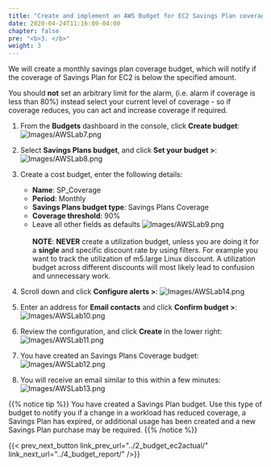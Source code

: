 ```yaml
---
title: "Create and implement an AWS Budget for EC2 Savings Plan coverage"
date: 2020-04-24T11:16:09-04:00
chapter: false
pre: "<b>3. </b>"
weight: 3
---
```

We will create a monthly savings plan coverage budget, which will notify if the coverage of Savings Plan for EC2 is below the specified amount. 

You should **not** set an arbitrary limit for the alarm, (i.e. alarm if coverage is less than 80%) instead select your current level of coverage - so if coverage reduces, you can act and increase coverage if required.

1. From the **Budgets** dashboard in the console, click **Create budget**:
![Images/AWSLab7.png](/Cost/100_2_Cost_and_Usage_Governance/Images/AWSLab7.png?classes=lab_picture_small)

2. Select **Savings Plans budget**, and click **Set your budget >**:
![Images/AWSLab8.png](/Cost/100_2_Cost_and_Usage_Governance/Images/AWSLab8.png?classes=lab_picture_small)

3. Create a cost budget, enter the following details:
    - **Name**: SP_Coverage
    - **Period**: Monthly
    - **Savings Plans budget type**: Savings Plans Coverage
    - **Coverage threshold**: 90%
    - Leave all other fields as defaults
![Images/AWSLab9.png](/Cost/100_2_Cost_and_Usage_Governance/Images/AWSLab9.png?classes=lab_picture_small)
<BR><BR>
**NOTE**: **NEVER** create a utilization budget, unless you are doing it for a **single** and specific discount rate by using filters. For example you want to track the utilization of m5.large Linux discount. A utilization budget across different discounts will most likely lead to confusion and unnecessary work.

4. Scroll down and click **Configure alerts >**:
![Images/AWSLab14.png](/Cost/100_2_Cost_and_Usage_Governance/Images/AWSLab14.png?classes=lab_picture_small)

5. Enter an address for **Email contacts** and click **Confirm budget >**:
![Images/AWSLab10.png](/Cost/100_2_Cost_and_Usage_Governance/Images/AWSLab10.png?classes=lab_picture_small)

6. Review the configuration, and click **Create** in the lower right:
![Images/AWSLab11.png](/Cost/100_2_Cost_and_Usage_Governance/Images/AWSLab11.png?classes=lab_picture_small)

7. You have created an Savings Plans Coverage budget:
![Images/AWSLab12.png](/Cost/100_2_Cost_and_Usage_Governance/Images/AWSLab12.png?classes=lab_picture_small)

8. You will receive an email similar to this within a few minutes:
![Images/AWSLab13.png](/Cost/100_2_Cost_and_Usage_Governance/Images/AWSLab13.png?classes=lab_picture_small)

{{% notice tip %}}
You have created a Savings Plan budget. Use this type of budget to notify you if a change in a workload has reduced coverage, a Savings Plan has expired, or additional usage has been created and a new Savings Plan purchase may be required.
{{% /notice %}}

{{< prev_next_button link_prev_url="../2_budget_ec2actual/" link_next_url="../4_budget_report/" />}}
